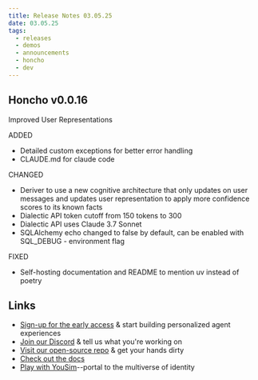```yaml
---
title: Release Notes 03.05.25
date: 03.05.25
tags:
  - releases
  - demos
  - announcements
  - honcho
  - dev
---
```


## Honcho v0.0.16

Improved User Representations

ADDED

- Detailed custom exceptions for better error handling
- CLAUDE.md for claude code

CHANGED

- Deriver to use a new cognitive architecture that only updates on user messages and updates user representation to apply more confidence scores to its known facts
- Dialectic API token cutoff from 150 tokens to 300
- Dialectic API uses Claude 3.7 Sonnet
- SQLAlchemy echo changed to false by default, can be enabled with SQL_DEBUG - environment flag

FIXED

- Self-hosting documentation and README to mention uv instead of poetry

## Links

- [Sign-up for the early access](https://plasticlabs.typeform.com/honchoinvite) & start building personalized agent experiences
- [Join our Discord](https://discord.gg/plasticlabs) & tell us what you're working on
- [Visit our open-source repo](https://github.com/plastic-labs/honcho) & get your hands dirty
- [Check out the docs](https://docs.honcho.dev)
- [Play with YouSim](https://yousim.ai)--portal to the multiverse of identity
